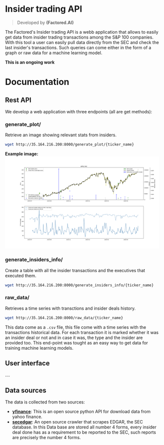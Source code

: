 # Insider trading API

> Developed by **(Factored.AI)**

The Factored's Insider trading API is a webb application that allows to easily get data from insider
trading transactions among the S&P 100 companies. With this tool a user can easily pull data directly from
the SEC and check the last insider's transactions. Such queries can come either in the form of a graph or raw data for a machine learning model.

**This is an ongoing work**
# Documentation

## Rest API  
We develop a web application with three endpoints (all are get methods): 

### **generate_plot/**

Retrieve an image showing relevant stats from insiders.

```bash
wget http://35.164.216.200:8000/generate_plot/{ticker_name}
```
**Example image:**
![Sample Plot](insider_plot.png)

### **generate_insiders_info/**
Create a table with all the insider transactions and the executives that executed them.

```bash
wget http://35.164.216.200:8000/generate_insiders_info/{ticker_name}
```

### **raw_data/** 
Retrieves a time series with transctions and insider deals history. 

```bash
wget http://35.164.216.200:8000/raw_data/{ticker_name}
```

This data come as a `.csv` file, this file come with a time series with the transactions historical data. For each transaction it is marked whether it was an insider deal or not and in case it was, the type and the insider are provided too. This end-point was tought as an easy way to get data for training machine learning models.

## User interface

....



## Data sources

The data is collected from two sources:

* [**yfinance**](https://github.com/ranaroussi/yfinance): This is an open source python API for download data from yahoo finance.
* [**secedgar**](https://github.com/sec-edgar/sec-edgar): An open source crawler that scrapes EDGAR, the SEC database. In this Data base are stored all number 4 forms, every insider deal done has as a requirement to be reported to the SEC, such reports are precisely the number 4 forms.



